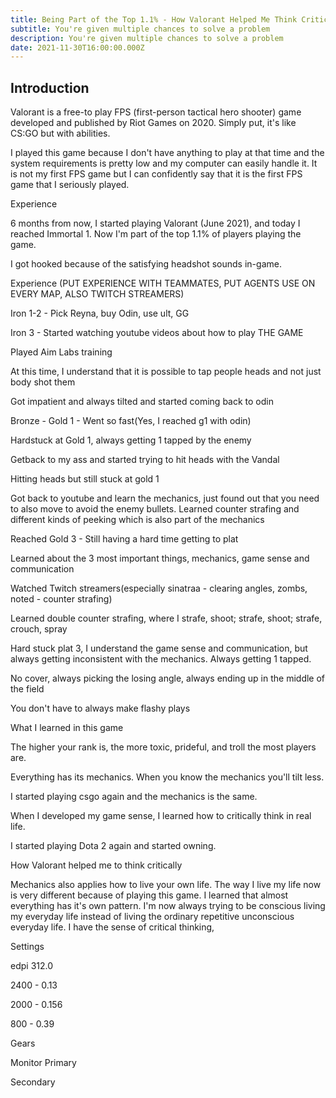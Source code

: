 ```yaml
---
title: Being Part of the Top 1.1% - How Valorant Helped Me Think Critically
subtitle: You're given multiple chances to solve a problem
description: You're given multiple chances to solve a problem
date: 2021-11-30T16:00:00.000Z
---
```


## Introduction

Valorant is a free-to play FPS (first-person tactical hero shooter) game developed and published by Riot Games on 2020. Simply put, it's like CS:GO but with abilities.

I played this game because I don't have anything to play at that time and the system requirements is pretty low and my computer can easily handle it. It is not my first FPS game but I can confidently say that it is the first FPS game that I seriously played.

Experience

6 months from now, I started playing Valorant (June 2021), and today I reached Immortal 1. Now I'm part of the top 1.1% of players playing the game.

I got hooked because of the satisfying headshot sounds in-game.

Experience (PUT EXPERIENCE WITH TEAMMATES, PUT AGENTS USE ON EVERY MAP, ALSO TWITCH STREAMERS)

Iron 1-2 -  Pick Reyna, buy Odin, use ult, GG

Iron 3 - Started watching youtube videos about how to play THE GAME

Played Aim Labs training

At this time, I understand that it is possible to tap people heads and not just body shot them

Got impatient and always tilted and started coming back to odin

Bronze - Gold 1 - Went so fast(Yes, I reached g1 with odin)

Hardstuck at Gold 1, always getting 1 tapped by the enemy

Getback to my ass and started trying to hit heads with the Vandal

Hitting heads but still stuck at gold 1

Got back to youtube and learn the mechanics, just found out that you need to also move to avoid the enemy bullets. Learned counter strafing and different kinds of peeking which is also part of the mechanics

Reached Gold 3 - Still having a hard time getting to plat

Learned about the 3 most important things, mechanics, game sense and communication

Watched Twitch streamers(especially sinatraa - clearing angles, zombs, noted - counter strafing)

Learned double counter strafing, where I strafe, shoot; strafe, shoot; strafe, crouch, spray

Hard stuck plat 3, I understand the game sense and communication, but always getting inconsistent with the mechanics. Always getting 1 tapped.

No cover, always picking the losing angle, always ending up in the middle of the field

You don't have to always make flashy plays

What I learned in this game

The higher your rank is, the more toxic, prideful, and troll the most players are.

Everything has its mechanics. When you know the mechanics you'll tilt less.

I started playing csgo again and the mechanics is the same.

When I developed my game sense, I learned how to critically think in real life.

I started playing Dota 2 again and started owning.

How Valorant helped me to think critically

Mechanics also applies how to live your own life. The way I live my life now is very different because of playing this game. I learned that almost everything has it's own pattern. I'm now always trying to be conscious living my everyday life instead of living the ordinary repetitive unconscious everyday life. I have the sense of critical thinking,

Settings

edpi 312.0

2400 - 0.13

2000 - 0.156

800 - 0.39

Gears

Monitor Primary

Secondary
